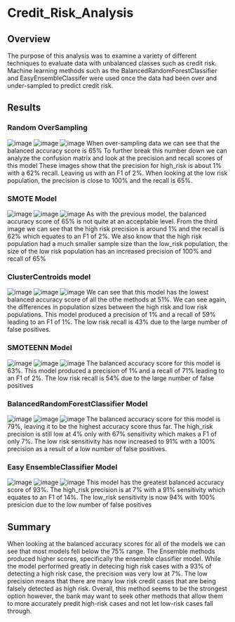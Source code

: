 # Credit_Risk_Analysis
## Overview
The purpose of this analysis was to examine a variety of different techniques to evaluate data with unbalanced classes such as credit risk. Machine learning methods such as the BalancedRandomForestClassifier and EasyEnsembleClassifer were used once the data had been over and under-sampled to predict credit risk.
## Results
### Random OverSampling
![image](https://user-images.githubusercontent.com/102090016/182063812-6d0f9945-88d1-4cf6-9140-f2efb480a0ab.png)
![image](https://user-images.githubusercontent.com/102090016/182064044-5ade56dc-0ef9-4d3e-84f4-80db86fac07e.png)
![image](https://user-images.githubusercontent.com/102090016/182064078-41adebe7-0a75-4357-87cb-81d9e0b80754.png)
When over-sampling data we can see that the balanced accuracy score is 65%
To further break this number down we can analyze the confusion matrix and look at the precision and recall scores of this model 
These images show that the precision for high_risk is about 1% with a 62% recall. Leaving us with an F1 of 2%. When looking at the low risk population, the precision is close to 100% and the recall is 65%.
### SMOTE Model
![image](https://user-images.githubusercontent.com/102090016/182064875-15ecb53f-9f6c-4746-8eb9-ca483dc27a66.png)
![image](https://user-images.githubusercontent.com/102090016/182064926-da154bbf-3daa-4f43-84e9-4d70c73317f1.png)
![image](https://user-images.githubusercontent.com/102090016/182064965-94fb7103-b629-4c22-8344-f2aaff11624b.png)
As with the previous model, the balanced accuracy score of 65% is not quite at an acceptable level. From the third image we can see that the high risk precision is around 1% and the recall is 62% which equates to an F1 of 2%. We also know that the high risk population had a much smaller sample size than the low_risk population, the size of the low risk population has an increased precision of 100% and recall of 65%
### ClusterCentroids model
![image](https://user-images.githubusercontent.com/102090016/182065035-9c124d34-3be4-49a0-a9d6-326cb169d66f.png)
![image](https://user-images.githubusercontent.com/102090016/182065083-c144d6cd-1964-4c35-ba95-49a569b9aa86.png)
![image](https://user-images.githubusercontent.com/102090016/182065109-4f2cebdb-424c-4aba-8f1b-a2c3d9e08e56.png)
We can see that this model has the lowest balanced accuracy score of all the othe methods at 51%. We can see again, the differences in population sizes between the high risk and low risk populations. This model produced a precision of 1% and a recall of 59% leading to an F1 of 1%. The low risk recall is 43% due to the large number of false positives. 
### SMOTEENN Model
![image](https://user-images.githubusercontent.com/102090016/182065147-e228538d-22ed-4c64-a965-531dce433d71.png)
![image](https://user-images.githubusercontent.com/102090016/182065203-2881c51a-468e-4c28-ac86-7cc11980de8d.png)
![image](https://user-images.githubusercontent.com/102090016/182065259-b2f124cf-9eae-4a87-a08d-db2b4f7b1236.png)
The balanced accuracy score for this model is 63%. This model produced a precision of 1% and a recall of 71% leading to an F1 of 2%. The low risk recall is 54% due to the large number of false positives
### BalancedRandomForestClassifier Model
![image](https://user-images.githubusercontent.com/102090016/182065305-75c6e004-81b5-4abe-812a-a7bb3957e7ca.png)
![image](https://user-images.githubusercontent.com/102090016/182065340-eaed8b93-b98a-498d-9f6f-401a5e27cdde.png)
![image](https://user-images.githubusercontent.com/102090016/182065394-d72eb9c1-fc9c-4cf2-8bf9-14f5437fa0f2.png)
The balanced accuracy score for this model is 79%, leaving it to be the highest accuracy score thus far. The high_risk precision is still low at 4% only with 67% sensitivity which makes a F1 of only 7%. The low risk sensitivity has now increased to 91% with a 100% precision as a result of a low number of false positives.
### Easy EnsembleClassifier Model
![image](https://user-images.githubusercontent.com/102090016/182065486-8faeff9e-2b31-43b9-a8bf-974f6e1b13f3.png)
![image](https://user-images.githubusercontent.com/102090016/182065539-9f70af51-7806-4d83-bb33-60ea638e4114.png)
![image](https://user-images.githubusercontent.com/102090016/182065588-53221e5b-c0cb-4a1f-9318-9bccc864d9d8.png)
This model has the greatest balanced accuracy score of 93%. The high_risk precision is at 7% with a 91% sensitivity which equates to an F1 of 14%. The low_risk sensitivity is now 94% with 100% presicion due to the low number of false positives
## Summary
When looking at the balanced accuracy scores for all of the models we can see that most models fell below the 75% range. The Ensemble methods produced higher scores, specifically the ensemble classifier model. While the model performed greatly in detecing high risk cases with a 93% of detecting a high risk case, the precision was very low at 7%. The low precision means that there are many low risk credit cases that are being falsely detected as high risk. Overall, this method seems to be the strongest option however, the bank may want to seek other methods that allow them to more accurately predit high-risk cases and not let low-risk cases fall through.
